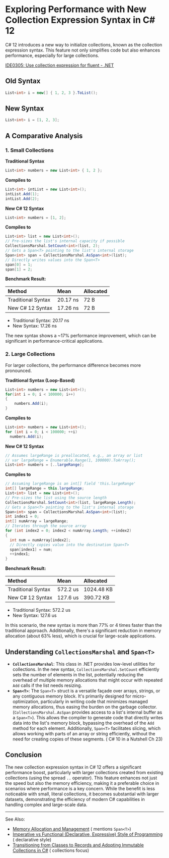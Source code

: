 # Exploring Performance with New Collection Expression Syntax in C# 12

C# 12 introduces a new way to initialize collections, known as the collection expression syntax. This feature not only
simplifies code but also enhances performance, especially for large collections.

[IDE0305: Use collection expression for fluent - .NET](https://learn.microsoft.com/en-us/dotnet/fundamentals/code-analysis/style-rules/ide0305)

## Old Syntax

```C#
List<int> i = new[] { 1, 2, 3 }.ToList();
```

## New Syntax

```C#
List<int> i = [1, 2, 3];
```

## A Comparative Analysis

### 1. Small Collections

**Traditional Syntax**

```C#
List<int> numbers = new List<int> { 1, 2 };
```

**Compiles to**

```C#
List<int> intList = new List<int>();
intList.Add(1);
intList.Add(2);
```

**New C# 12 Syntax**

```C#
List<int> numbers = [1, 2];
```

**Compiles to**

```C#
List<int> list = new List<int>();
// Pre-sizes the list's internal capacity if possible
CollectionsMarshal.SetCount<int>(list, 2);
// Gets a Span<T> pointing to the list's internal storage
Span<int> span = CollectionsMarshal.AsSpan<int>(list);
// Directly writes values into the Span<T>
span[0] = 1;
span[1] = 2;
```

**Benchmark Result:**

| Method             | Mean     | Allocated |
|:-------------------|:---------|:----------|
| Traditional Syntax | 20.17 ns | 72 B      |
| New C# 12 Syntax   | 17.26 ns | 72 B      |

* Traditional Syntax: 20.17 ns
* New Syntax: 17.26 ns

The new syntax shows a ~17% performance improvement, which can be significant in performance-critical applications.

### 2. Large Collections

For larger collections, the performance difference becomes more pronounced.

**Traditional Syntax (Loop-Based)**

```C#
List<int> numbers = new List<int>();
for(int i = 0; i < 100000; i++)
{
    numbers.Add(i);
}
```

**Compiles to**

```C#
List<int> numbers = new List<int>();
for (int i = 0; i < 100000; ++i)
  numbers.Add(i);
```

**New C# 12 Syntax**

```C#
// Assumes largeRange is preallocated, e.g., an array or list
// var largeRange = Enumerable.Range(1, 100000).ToArray();
List<int> numbers = [..largeRange];
```

**Compiles to**

```C#
// Assuming largeRange is an int[] field 'this.largeRange'
int[] largeRange = this.largeRange;
List<int> list = new List<int>();
// Pre-sizes the list using the source length
CollectionsMarshal.SetCount<int>(list, largeRange.Length);
// Gets a Span<T> pointing to the list's internal storage
Span<int> span = CollectionsMarshal.AsSpan<int>(list);
int index1 = 0;
int[] numArray = largeRange;
// Iterates through the source array
for (int index2 = 0; index2 < numArray.Length; ++index2)
{
  int num = numArray[index2];
  // Directly copies value into the destination Span<T>
  span[index1] = num;
  ++index1;
}
```

**Benchmark Result:**

| Method             | Mean     | Allocated  |
|:-------------------|:---------|:-----------|
| Traditional Syntax | 572.2 us | 1024.48 KB |
| New C# 12 Syntax   | 127.6 us | 390.72 KB  |

* Traditional Syntax: 572.2 us
* New Syntax: 127.6 us

In this scenario, the new syntax is more than 77% or 4 times faster than the traditional approach. Additionally, there's
a significant reduction in memory allocation (about 63% less), which is crucial for large-scale applications.

## Understanding `CollectionsMarshal` and `Span<T>`

* **`CollectionsMarshal`**: This class in .NET provides low-level utilities for collections. In the new syntax,
  `CollectionsMarshal.SetCount` efficiently sets the number of elements in the list, potentially reducing the overhead
  of multiple memory allocations that might occur with repeated `Add` calls if the list needs resizing.
* **`Span<T>`**: The `Span<T>` struct is a versatile façade over arrays, strings, or any contiguous memory block. It's
  primarily designed for micro-optimization, particularly in writing code that minimizes managed memory allocations,
  thus easing the burden on the garbage collector. (`CollectionsMarshal.AsSpan` provides access to a list's internal
  buffer as a `Span<T>`). This allows the compiler to generate code that directly writes data into the list's memory
  block, bypassing the overhead of the `Add` method for each element. Additionally, `Span<T>` facilitates slicing, which
  allows working with parts of an array or string efficiently, without the need for creating copies of these segments. (
  C# 10 in a Nutshell Ch 23)

## Conclusion

The new collection expression syntax in C# 12 offers a significant performance boost, particularly with larger
collections created from existing collections (using the spread `..` operator). This feature enhances not just the speed
but also the memory efficiency, making it a preferable choice in scenarios where performance is a key concern. While the
benefit is less noticeable with small, literal collections, it becomes substantial with larger datasets, demonstrating
the efficiency of modern C# capabilities in handling complex and large-scale data.

---
See Also:

- [Memory Allocation and Management](Memory-Allocation-and-Management-Reference-Types-Value-Types-Arrays-and-Linked-Lists.md) (
  mentions `Span<T>`)
- [Imperative vs Functional (Declarative, Expressive) Style of Programming](Imperative-vs-Functional-Declarative-Expressive-Style-of-Programming.md) (
  declarative style)
- [Transitioning from Classes to Records and Adopting Immutable Collections in C#](Transitioning-from-Classes-to-Records-and-Adopting-IImmutableList-in-C.md) (
  collections focus)